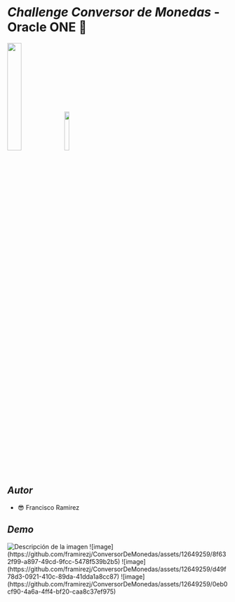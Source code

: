 # _Challenge Conversor de Monedas_ - Oracle ONE 🔐
<img src="https://www.aluracursos.com/assets/img/challenges/oracle-one/logo-challenge.1686744883.svg" width="25%"></img> <img src="https://www.aluracursos.com/assets/img/challenges/oracle-one/logo-one.1686744883.svg" width="15%"></img>
## _Autor_
-  😎 Francisco Ramirez
## _Demo_
<image src="https://github.com/framirezj/ConversorDeMonedas/assets/12649259/8f632f99-a897-49cd-9fcc-5478f539b2b5/800/600" alt="Descripción de la imagen">
![image](https://github.com/framirezj/ConversorDeMonedas/assets/12649259/8f632f99-a897-49cd-9fcc-5478f539b2b5)
![image](https://github.com/framirezj/ConversorDeMonedas/assets/12649259/d49f78d3-0921-410c-89da-41dda1a8cc87)
![image](https://github.com/framirezj/ConversorDeMonedas/assets/12649259/0eb0cf90-4a6a-4ff4-bf20-caa8c37ef975)



